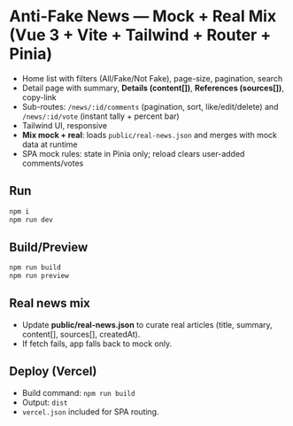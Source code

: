 # Anti-Fake News — Mock + Real Mix (Vue 3 + Vite + Tailwind + Router + Pinia)

- Home list with filters (All/Fake/Not Fake), page-size, pagination, search
- Detail page with summary, **Details (content[])**, **References (sources[])**, copy-link
- Sub-routes: `/news/:id/comments` (pagination, sort, like/edit/delete) and `/news/:id/vote` (instant tally + percent bar)
- Tailwind UI, responsive
- **Mix mock + real**: loads `public/real-news.json` and merges with mock data at runtime
- SPA mock rules: state in Pinia only; reload clears user-added comments/votes

## Run
```bash
npm i
npm run dev
```

## Build/Preview
```bash
npm run build
npm run preview
```

## Real news mix
- Update **public/real-news.json** to curate real articles (title, summary, content[], sources[], createdAt).
- If fetch fails, app falls back to mock only.

## Deploy (Vercel)
- Build command: `npm run build`
- Output: `dist`
- `vercel.json` included for SPA routing.
